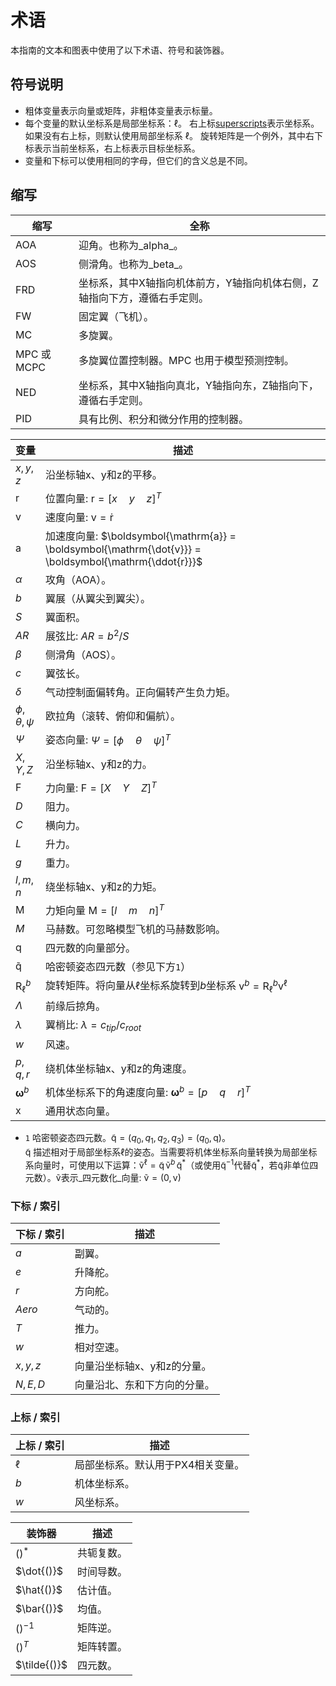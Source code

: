 # 术语

本指南的文本和图表中使用了以下术语、符号和装饰器。

## 符号说明

- 粗体变量表示向量或矩阵，非粗体变量表示标量。
- 每个变量的默认坐标系是局部坐标系：$\ell{}$。
  右上标[superscripts](#superscripts)表示坐标系。
  如果没有右上标，则默认使用局部坐标系 $\ell{}$。
  旋转矩阵是一个例外，其中右下标表示当前坐标系，右上标表示目标坐标系。
- 变量和下标可以使用相同的字母，但它们的含义总是不同。

## 缩写

| 缩写     | 全称                                                                                                                                                                      |
| -------- | ------------------------------------------------------------------------------------------------------------------------------------------------------------------------- |
| AOA      | 迎角。也称为_alpha_。                                                                                                                                                    |
| AOS      | 侧滑角。也称为_beta_。                                                                                                                                                   |
| FRD      | 坐标系，其中X轴指向机体前方，Y轴指向机体右侧，Z轴指向下方，遵循右手定则。                                                                                                  |
| FW       | 固定翼（飞机）。                                                                                                                                                         |
| MC       | 多旋翼。                                                                                                                                                                 |
| MPC 或 MCPC | 多旋翼位置控制器。MPC 也用于模型预测控制。                                                                                                                             |
| NED      | 坐标系，其中X轴指向真北，Y轴指向东，Z轴指向下，遵循右手定则。                                                                                                              |
| PID      | 具有比例、积分和微分作用的控制器。                                                                                                                                       |## 符号

| 变量                          | 描述                                                                                                                                                     |
| ------------------------------- | --------------------------------------------------------------------------------------------------------------------------------------------------------------- |
| $x,y,z$                         | 沿坐标轴x、y和z的平移。                                                                                                       |
| $\boldsymbol{\mathrm{r}}$       | 位置向量: $\boldsymbol{\mathrm{r}} = [x \quad y \quad z]^{T}$                                                                                            |
| $\boldsymbol{\mathrm{v}}$       | 速度向量: $\boldsymbol{\mathrm{v}} = \boldsymbol{\mathrm{\dot{r}}}$                                                                                      |
| $\boldsymbol{\mathrm{a}}$       | 加速度向量: $\boldsymbol{\mathrm{a}} = \boldsymbol{\mathrm{\dot{v}}} = \boldsymbol{\mathrm{\ddot{r}}}$                                                 |
| $\alpha$                        | 攻角（AOA）。                                                                                                                                          |
| $b$                             | 翼展（从翼尖到翼尖）。                                                                                                                                    |
| $S$                             | 翼面积。                                                                                                                                                      |
| $AR$                            | 展弦比: $AR = b^2/S$                                                                                                                                      |
| $\beta$                         | 侧滑角（AOS）。                                                                                                                                        |
| $c$                             | 翼弦长。                                                                                                                                              |
| $\delta$                        | 气动控制面偏转角。正向偏转产生负力矩。                                                              |
| $\phi,\theta,\psi$              | 欧拉角（滚转、俯仰和偏航）。                                                                                                            |
| $\Psi$                          | 姿态向量: $\Psi = [\phi \quad \theta \quad \psi]^T$                                                                                                      |
| $X,Y,Z$                         | 沿坐标轴x、y和z的力。                                                                                                                         |
| $\boldsymbol{\mathrm{F}}$       | 力向量: $\boldsymbol{\mathrm{F}}= [X \quad Y \quad Z]^T$                                                                                                  |
| $D$                             | 阻力。                                                                                                                                                     |
| $C$                             | 横向力。                                                                                                                                               |
| $L$                             | 升力。                                                                                                                                                     |
| $g$                             | 重力。                                                                                                                                                        |
| $l,m,n$                         | 绕坐标轴x、y和z的力矩。                                                                                                                       |
| $\boldsymbol{\mathrm{M}}$       | 力矩向量 $\boldsymbol{\mathrm{M}} = [l \quad m \quad n]^T$                                                                                                 |
| $M$                             | 马赫数。可忽略模型飞机的马赫数影响。                                                                                                               |
| $\boldsymbol{\mathrm{q}}$       | 四元数的向量部分。                                                                                                                                      |
| $\boldsymbol{\mathrm{\tilde{q}}}$ | 哈密顿姿态四元数（参见下方`1`）                                                                                                                 |
| $\boldsymbol{\mathrm{R}}_\ell^b$  | 旋转矩阵。将向量从$\ell{}$坐标系旋转到$b{}$坐标系 $\boldsymbol{\mathrm{v}}^b = \boldsymbol{\mathrm{R}}_\ell^b \boldsymbol{\mathrm{v}}^\ell$ |
| $\Lambda$                       | 前缘后掠角。                                                                                                                                       |
| $\lambda$                       | 翼梢比: $\lambda = c_{tip}/c_{root}$                                                                                                                       |
| $w$                             | 风速。                                                                                                                                                  |
| $p,q,r$                         | 绕机体坐标轴x、y和z的角速度。                                                                                                                       |
| $\boldsymbol{\omega}^b$         | 机体坐标系下的角速度向量: $\boldsymbol{\omega}^b = [p \quad q \quad r]^T$                                                                              |
| $\boldsymbol{\mathrm{x}}$       | 通用状态向量。                                                                                                                                           |

- `1` 哈密顿姿态四元数。$\boldsymbol{\mathrm{\tilde{q}}} = (q_0, q_1, q_2, q_3) = (q_0, \boldsymbol{\mathrm{q}})$。<br> $\boldsymbol{\mathrm{\tilde{q}}}{}$ 描述相对于局部坐标系$\ell{}$的姿态。当需要将机体坐标系向量转换为局部坐标系向量时，可使用以下运算：$\boldsymbol{\mathrm{\tilde{v}}}^\ell = \boldsymbol{\mathrm{\tilde{q}}} \, \boldsymbol{\mathrm{\tilde{v}}}^b \, \boldsymbol{\mathrm{\tilde{q}}}^*{}$（或使用$\boldsymbol{\mathrm{\tilde{q}}}^{-1}{}$代替$\boldsymbol{\mathrm{\tilde{q}}}^*{}$，若$\boldsymbol{\mathrm{\tilde{q}}}{}$非单位四元数）。$\boldsymbol{\mathrm{\tilde{v}}}{}$表示_四元数化_向量: $\boldsymbol{\mathrm{\tilde{v}}} = (0,\boldsymbol{\mathrm{v}})$

### 下标 / 索引

| 下标 / 索引 | 描述                                                      |
| -------------------- | ---------------------------------------------------------------- |
| $a$                  | 副翼。                                                         |
| $e$                  | 升降舵。                                                        |
| $r$                  | 方向舵。                                                          |
| $Aero$               | 气动的。                                                     |
| $T$                  | 推力。                                                    |
| $w$                  | 相对空速。                                               |
| $x,y,z$              | 向量沿坐标轴x、y和z的分量。            |
| $N,E,D$              | 向量沿北、东和下方向的分量。               |

<a id="superscripts"></a>

### 上标 / 索引

| 上标 / 索引 | 描述                                     |
| ---------------------- | ----------------------------------------------- |
| $\ell$                 | 局部坐标系。默认用于PX4相关变量。 |
| $b$                    | 机体坐标系。                                     |
| $w$                    | 风坐标系。                                     |## 装饰器

| 装饰器       | 描述          |
| ------------ | ------------- |
| $()^*$       | 共轭复数。     |
| $\dot{()}$   | 时间导数。     |
| $\hat{()}$   | 估计值。       |
| $\bar{()}$   | 均值。         |
| $()^{-1}$    | 矩阵逆。       |
| $()^T$       | 矩阵转置。     |
| $\tilde{()}$ | 四元数。       |